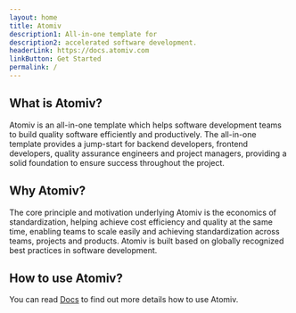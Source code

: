 ```yaml
---
layout: home
title: Atomiv
description1: All-in-one template for
description2: accelerated software development.
headerLink: https://docs.atomiv.com
linkButton: Get Started
permalink: /
---
```



## What is Atomiv?

Atomiv is an all-in-one template which helps software development teams to build quality software efficiently and productively. The all-in-one template provides a jump-start for backend developers, frontend developers, quality assurance engineers and project managers, providing a solid foundation to ensure success throughout the project. 

## Why Atomiv?

The core principle and motivation underlying Atomiv is the economics of standardization, helping achieve cost efficiency and quality at the same time, enabling teams to scale easily and achieving standardization across teams, projects and products. Atomiv is built based on globally recognized best practices in software development.

## How to use Atomiv?

You can read [Docs](docs.md) to find out more details how to use Atomiv.


<!-- TODO: VC: Link to Docs for Getting started page -->


<!-- TODO: VC: DELETE -->

<!--

<h2>Recent Articles</h2>

<ul>

{% for post in site.posts reversed %}
<li><a href="{{ site.url }}{{ post.url }}">{{ post.title }}</a></li>
{% endfor %}

</ul>

-->